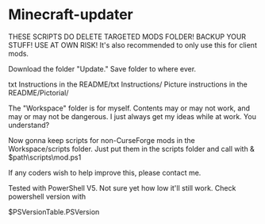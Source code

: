 # Minecraft-updater
THESE SCRIPTS DO DELETE TARGETED MODS FOLDER! BACKUP YOUR STUFF! USE AT OWN RISK!
It's also recommended to only use this for client mods.

Download the folder "Update." Save folder to where ever.

txt Instructions in the README/txt Instructions/
Picture instructions in the README/Pictorial/

The "Workspace" folder is for myself. Contents may or may not work, and may or may not be dangerous.
I just always get my ideas while at work. You understand?

Now gonna keep scripts for non-CurseForge mods in the Workspace/scripts folder. Just put them in the scripts folder and call with
& $path\scripts\mod.ps1

If any coders wish to help improve this, please contact me.

Tested with PowerShell V5. Not sure yet how low it'll still work.
Check powershell version with

$PSVersionTable.PSVersion
